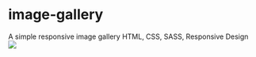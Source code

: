 # image-gallery
A simple responsive image gallery
HTML, CSS, SASS, Responsive Design
<img src="https://media.giphy.com/media/vMaW56VJdZPoVSu1Iv/giphy.gif">
